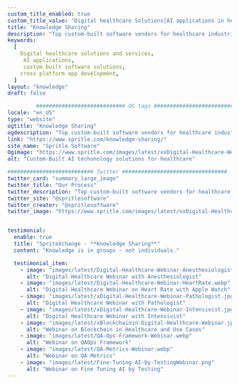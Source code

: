 ```yaml
---
custom_title_enabled: true
custom_title_value: "Digital healthcare Solutions|AI applications in healthcare"
title: "Knowledge Sharing"
description: "Top custom-built software vendors for healthcare industries and hospitals that use AI technology to build personalized applications as per your requirements."
keywords:
  [
    Digital healthcare solutions and services,
     AI applications,
     custom built software solutions,
    cross platform app development,
  ]
layout: "knowledge"
draft: false

         ############################ OG tags #################################
locale: "en_US"
type: "website"
ogtitle: "Knowledge Sharing"
ogdescription: "Top custom-built software vendors for healthcare industries and hospitals that use AI technology to build personalized applications as per your requirements." 
link: "https://www.spritle.com/knowledge-sharing/"
site_name: "Spritle Software"
Ogimage: "https://www.spritle.com/images/latest/xxDigital-Healthcare-Webinar-Intensivist.jpg,Mic.WrDUTB0G4u.webp.pagespeed.ic.48TTTgovK0.webp" 
alt: "Custom-Built AI techonology solutions for healthcare" 

########################### Twitter #################################
twitter_card: "summary_large_image"
twitter_title: "Our Process"
twitter_description: "Top custom-built software vendors for healthcare industries and hospitals that use AI technology to build personalized applications as per your requirements." 
twitter_site: "@spritlesoftware"
twitter_creater: "@spritlesoftware"
twitter_image: "https://www.spritle.com/images/latest/xxDigital-Healthcare-Webinar-Intensivist.jpg,Mic.WrDUTB0G4u.webp.pagespeed.ic.48TTTgovK0.webp" 


testimonial:
  enable: true
  title: "SpriteXchange - **Knowledge Sharing**"
  content: "Knowledge is in groups — not individuals."

  testimonial_item:
    - image: "images/latest/Digital-Healthcare-Webinar-Anesthesiologist.webp"
      alt: "Digital Healthcare Webinar with Anesthesiologist"
    - image: "images/latest/Digital-Healthcare-Webinar-HeartRate.webp"
      alt: "Digital Healthcare Webinar on Heart Rate with Apple Watch"
    - image: "images/latest/xDigital-Healthcare-Webinar-Pathologist.jpg.pagespeed.ic.19asHnQSyq.webp"
      alt: "Digital Healthcare Webinar with Pathologist"
    - image: "images/latest/xDigital-Healthcare-Webinar-Intensivist.jpg.pagespeed.ic.WrDUTB0G4u.webp"
      alt: "Digital Healthcare Webinar with Intensivist"
    - image: "images/latest/xBlockchainin-Digital-Healthcare-Webinar.jpg.pagespeed.ic.QiMWG6fWc_.webp"
      alt: "Webinar on Blockchain in Healthcare and Use Cases"
    - image: "images/latest/QA-Ops-Framework-Webinar.webp"
      alt: "Webinar on QAOps Framework"
    - image: "images/latest/QA-Metrics-Webinar.webp"
      alt: "Webinar on QA Metrics"
    - image: "images/latest/Fine-Tuning-AI-by-TestingWebinar.png"
      alt: "Webinar on Fine Tuning AI by Testing"
---
```

